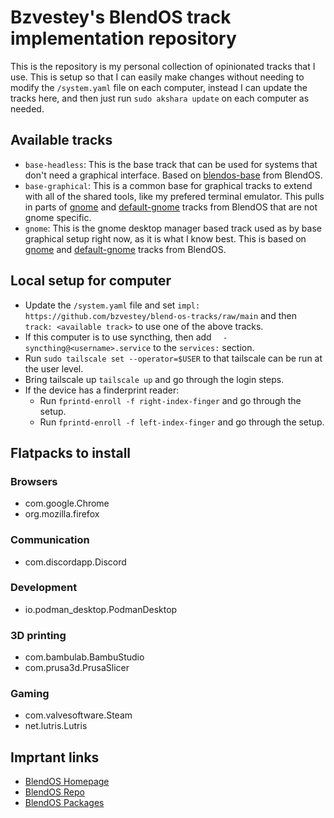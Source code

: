 # Bzvestey's BlendOS track implementation repository

This is the repository is my personal collection of opinionated tracks that I use. This is setup so that I can easily make changes without needing to modify the `/system.yaml` file on each computer, instead I can update the tracks here, and then just run `sudo akshara update` on each computer as needed.

## Available tracks

- `base-headless`: This is the base track that can be used for systems that don't need a graphical interface. Based on [blendos-base](https://github.com/blend-os/tracks/blob/main/blendos-base.yaml) from BlendOS.
- `base-graphical`: This is a common base for graphical tracks to extend with all of the shared tools, like my prefered terminal emulator. This pulls in parts of [gnome](https://github.com/blend-os/tracks/blob/main/gnome.yaml) and [default-gnome](https://github.com/blend-os/tracks/blob/main/default-gnome.yaml) tracks from BlendOS that are not gnome specific.
- `gnome`: This is the gnome desktop manager based track used as by base graphical setup right now, as it is what I know best. This is based on [gnome](https://github.com/blend-os/tracks/blob/main/gnome.yaml) and [default-gnome](https://github.com/blend-os/tracks/blob/main/default-gnome.yaml) tracks from BlendOS.

## Local setup for computer

- Update the `/system.yaml` file and set `impl: https://github.com/bzvestey/blend-os-tracks/raw/main` and then `track: <available track>` to use one of the above tracks.
- If this computer is to use syncthing, then add `  - syncthing@<username>.service` to the `services:` section.
- Run `sudo tailscale set --operator=$USER` to that tailscale can be run at the user level.
- Bring tailscale up `tailscale up` and go through the login steps.
- If the device has a finderprint reader:
    - Run `fprintd-enroll -f right-index-finger` and go through the setup.
    - Run `fprintd-enroll -f left-index-finger` and go through the setup.

## Flatpacks to install

### Browsers

- com.google.Chrome
- org.mozilla.firefox

### Communication
- com.discordapp.Discord

### Development

- io.podman_desktop.PodmanDesktop

### 3D printing

- com.bambulab.BambuStudio
- com.prusa3d.PrusaSlicer

### Gaming

- com.valvesoftware.Steam
- net.lutris.Lutris


## Imprtant links

- [BlendOS Homepage](https://blendos.co/)
- [BlendOS Repo](https://git.blendos.co/blendOS)
- [BlendOS Packages](https://pkg-repo.blendos.co/)